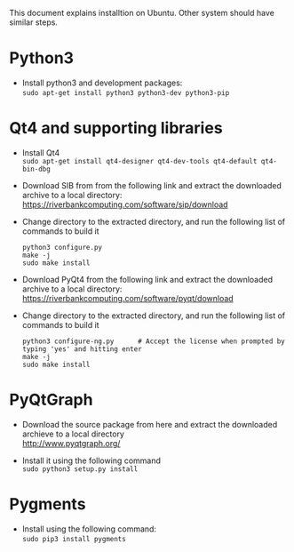 This document explains installtion on Ubuntu. Other system should have similar steps.

# Python3
* Install python3 and development packages:  
    ```sudo apt-get install python3 python3-dev python3-pip```

# Qt4 and supporting libraries  

* Install Qt4  
    ```sudo apt-get install qt4-designer qt4-dev-tools qt4-default qt4-bin-dbg```  

* Download SIB from from the following link and extract the downloaded archive to a local directory:  
    https://riverbankcomputing.com/software/sip/download  
  
* Change directory to the extracted directory, and run the following list of commands to build it  
    ```
    python3 configure.py  
    make -j  
    sudo make install  
    ```

* Download PyQt4 from the following link and extract the downloaded archive to a local directory:  
    https://riverbankcomputing.com/software/pyqt/download  

* Change directory to the extracted directory, and run the following list of commands to build it  
    ```
    python3 configure-ng.py      # Accept the license when prompted by typing 'yes' and hitting enter  
    make -j  
    sudo make install  
    ```

# PyQtGraph  

* Download the source package from here and extract the downloaded archieve to a local directory  
    http://www.pyqtgraph.org/  
  
* Install it using the following command  
    ```sudo python3 setup.py install```  

# Pygments  

* Install using the following command:  
    ```sudo pip3 install pygments ``` 
